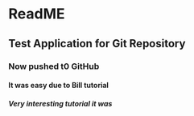 # ReadME
## Test Application for Git Repository
### Now pushed t0 GitHub
#### It was easy due to Bill tutorial
##### Very interesting tutorial it was
